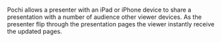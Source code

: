 
Pochi allows a presenter with an iPad or iPhone device to share a presentation with a number of 
audience other viewer devices. As the presenter flip through the presentation pages the viewer 
instantly receive the updated pages.


